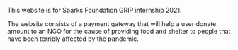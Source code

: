 This website is for Sparks Foundation GRIP internship 2021.

The website consists of a payment gateway that will help a user donate amount to an NGO for the cause of providing food and shelter to people that have been terribly affected by the pandemic.